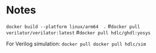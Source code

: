 # Notes


`docker build --platform linux/arm64  .`
#`docker pull verilator/verilator:latest`
#`docker pull hdlc/ghdl:yosys`

For Verilog simulation:
`docker pull docker pull hdlc/sim`